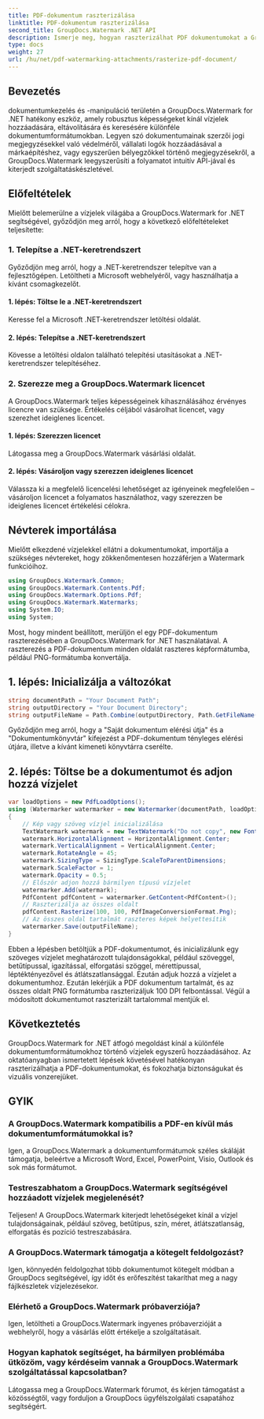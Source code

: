 ```yaml
---
title: PDF-dokumentum raszterizálása
linktitle: PDF-dokumentum raszterizálása
second_title: GroupDocs.Watermark .NET API
description: Ismerje meg, hogyan raszterizálhat PDF dokumentumokat a GroupDocs.Watermark for .NET segítségével. Fokozatmentesen fokozza a dokumentumok biztonságát és vizuális vonzerejét.
type: docs
weight: 27
url: /hu/net/pdf-watermarking-attachments/rasterize-pdf-document/
---
```

## Bevezetés
dokumentumkezelés és -manipuláció területén a GroupDocs.Watermark for .NET hatékony eszköz, amely robusztus képességeket kínál vízjelek hozzáadására, eltávolítására és keresésére különféle dokumentumformátumokban. Legyen szó dokumentumainak szerzői jogi megjegyzésekkel való védelméről, vállalati logók hozzáadásával a márkaépítéshez, vagy egyszerűen bélyegzőkkel történő megjegyzésekről, a GroupDocs.Watermark leegyszerűsíti a folyamatot intuitív API-jával és kiterjedt szolgáltatáskészletével.
## Előfeltételek
Mielőtt belemerülne a vízjelek világába a GroupDocs.Watermark for .NET segítségével, győződjön meg arról, hogy a következő előfeltételeket teljesítette:
### 1. Telepítse a .NET-keretrendszert
Győződjön meg arról, hogy a .NET-keretrendszer telepítve van a fejlesztőgépen. Letöltheti a Microsoft webhelyéről, vagy használhatja a kívánt csomagkezelőt.
#### 1. lépés: Töltse le a .NET-keretrendszert
Keresse fel a Microsoft .NET-keretrendszer letöltési oldalát.
#### 2. lépés: Telepítse a .NET-keretrendszert
Kövesse a letöltési oldalon található telepítési utasításokat a .NET-keretrendszer telepítéséhez.
### 2. Szerezze meg a GroupDocs.Watermark licencet
A GroupDocs.Watermark teljes képességeinek kihasználásához érvényes licencre van szüksége. Értékelés céljából vásárolhat licencet, vagy szerezhet ideiglenes licencet.
#### 1. lépés: Szerezzen licencet
Látogassa meg a GroupDocs.Watermark vásárlási oldalát.
#### 2. lépés: Vásároljon vagy szerezzen ideiglenes licencet
Válassza ki a megfelelő licencelési lehetőséget az igényeinek megfelelően – vásároljon licencet a folyamatos használathoz, vagy szerezzen be ideiglenes licencet értékelési célokra.

## Névterek importálása
Mielőtt elkezdené vízjelekkel ellátni a dokumentumokat, importálja a szükséges névtereket, hogy zökkenőmentesen hozzáférjen a Watermark funkcióihoz.
```csharp
using GroupDocs.Watermark.Common;
using GroupDocs.Watermark.Contents.Pdf;
using GroupDocs.Watermark.Options.Pdf;
using GroupDocs.Watermark.Watermarks;
using System.IO;
using System;
```

Most, hogy mindent beállított, merüljön el egy PDF-dokumentum raszterezésében a GroupDocs.Watermark for .NET használatával. A raszterezés a PDF-dokumentum minden oldalát raszteres képformátumba, például PNG-formátumba konvertálja.
## 1. lépés: Inicializálja a változókat
```csharp
string documentPath = "Your Document Path";
string outputDirectory = "Your Document Directory";
string outputFileName = Path.Combine(outputDirectory, Path.GetFileName(documentPath));
```
Győződjön meg arról, hogy a "Saját dokumentum elérési útja" és a "Dokumentumkönyvtár" kifejezést a PDF-dokumentum tényleges elérési útjára, illetve a kívánt kimeneti könyvtárra cserélte.
## 2. lépés: Töltse be a dokumentumot és adjon hozzá vízjelet
```csharp
var loadOptions = new PdfLoadOptions();
using (Watermarker watermarker = new Watermarker(documentPath, loadOptions))
{
    // Kép vagy szöveg vízjel inicializálása
    TextWatermark watermark = new TextWatermark("Do not copy", new Font("Arial", 8));
    watermark.HorizontalAlignment = HorizontalAlignment.Center;
    watermark.VerticalAlignment = VerticalAlignment.Center;
    watermark.RotateAngle = 45;
    watermark.SizingType = SizingType.ScaleToParentDimensions;
    watermark.ScaleFactor = 1;
    watermark.Opacity = 0.5;
    // Először adjon hozzá bármilyen típusú vízjelet
    watermarker.Add(watermark);
    PdfContent pdfContent = watermarker.GetContent<PdfContent>();
    // Raszterizálja az összes oldalt
    pdfContent.Rasterize(100, 100, PdfImageConversionFormat.Png);
    // Az összes oldal tartalmát raszteres képek helyettesítik
    watermarker.Save(outputFileName);
}
```
Ebben a lépésben betöltjük a PDF-dokumentumot, és inicializálunk egy szöveges vízjelet meghatározott tulajdonságokkal, például szöveggel, betűtípussal, igazítással, elforgatási szöggel, mérettípussal, léptéktényezővel és átlátszatlansággal. Ezután adjuk hozzá a vízjelet a dokumentumhoz. Ezután lekérjük a PDF dokumentum tartalmát, és az összes oldalt PNG formátumba raszterizáljuk 100 DPI felbontással. Végül a módosított dokumentumot raszterizált tartalommal mentjük el.

## Következtetés
GroupDocs.Watermark for .NET átfogó megoldást kínál a különféle dokumentumformátumokhoz történő vízjelek egyszerű hozzáadásához. Az oktatóanyagban ismertetett lépések követésével hatékonyan raszterizálhatja a PDF-dokumentumokat, és fokozhatja biztonságukat és vizuális vonzerejüket.
## GYIK
### A GroupDocs.Watermark kompatibilis a PDF-en kívül más dokumentumformátumokkal is?
Igen, a GroupDocs.Watermark a dokumentumformátumok széles skáláját támogatja, beleértve a Microsoft Word, Excel, PowerPoint, Visio, Outlook és sok más formátumot.
### Testreszabhatom a GroupDocs.Watermark segítségével hozzáadott vízjelek megjelenését?
Teljesen! A GroupDocs.Watermark kiterjedt lehetőségeket kínál a vízjel tulajdonságainak, például szöveg, betűtípus, szín, méret, átlátszatlanság, elforgatás és pozíció testreszabására.
### A GroupDocs.Watermark támogatja a kötegelt feldolgozást?
Igen, könnyedén feldolgozhat több dokumentumot kötegelt módban a GroupDocs segítségével, így időt és erőfeszítést takaríthat meg a nagy fájlkészletek vízjelezésekor.
### Elérhető a GroupDocs.Watermark próbaverziója?
Igen, letöltheti a GroupDocs.Watermark ingyenes próbaverzióját a webhelyről, hogy a vásárlás előtt értékelje a szolgáltatásait.
### Hogyan kaphatok segítséget, ha bármilyen problémába ütközöm, vagy kérdéseim vannak a GroupDocs.Watermark szolgáltatással kapcsolatban?
Látogassa meg a GroupDocs.Watermark fórumot, és kérjen támogatást a közösségtől, vagy forduljon a GroupDocs ügyfélszolgálati csapatához segítségért.